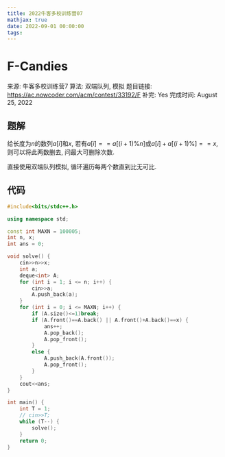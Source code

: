 ```yaml
---
title: 2022牛客多校训练营07
mathjax: true
date: 2022-09-01 00:00:00
tags:
---
```

# F-Candies

来源: 牛客多校训练营7
算法: 双端队列, 模拟
题目链接: https://ac.nowcoder.com/acm/contest/33192/F
补完: Yes
完成时间: August 25, 2022

## 题解

给长度为$n$的数列$a[i]$和$x$, 若有$a[i]==a[(i+1)\%n]$或$a[i]+a[(i+1)\%]==x$, 则可以将此两数删去, 问最大可删除次数. 

直接使用双端队列模拟, 循环遍历每两个数直到比无可比. 

## 代码

```cpp
#include<bits/stdc++.h>

using namespace std;

const int MAXN = 100005;
int n, x;
int ans = 0;

void solve() {
    cin>>n>>x;
    int a;
    deque<int> A;
    for (int i = 1; i <= n; i++) {
        cin>>a;
        A.push_back(a);
    }
    for (int i = 0; i <= MAXN; i++) {
        if (A.size()<=1)break;
        if (A.front()==A.back() || A.front()+A.back()==x) {
            ans++;
            A.pop_back();
            A.pop_front();
        }
        else {
            A.push_back(A.front());
            A.pop_front();
        }
    }
    cout<<ans;
}

int main() {
    int T = 1;
    // cin>>T;
    while (T--) {
        solve();
    }
    return 0;
}
```
